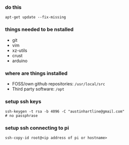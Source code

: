 ### do this
`apt-get update --fix-missing`

### things needed to be nstalled
* git
* vim
* xz-utils
* crust
* arduino

### where are things installed
* FOSS/own github repositories: `/usr/local/src`
* Third party software: `/opt`

### setup ssh keys
```
ssh-keygen -t rsa -b 4096 -C "austinhartline@gmail.com"
# no passphrase
```

### setup ssh connecting to pi
```
ssh-copy-id root@<ip address of pi or hostname>
```


